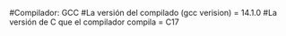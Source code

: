 #Compilador: GCC
#La versión del compilado (gcc verision) = 14.1.0
#La versión de C que el compilador compila = C17
